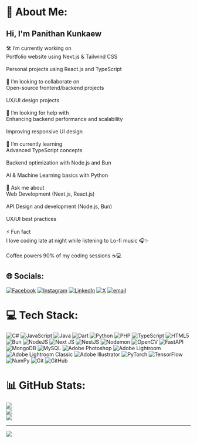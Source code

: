 # 💫 About Me:
<h2>Hi, I'm Panithan Kunkaew</h2>
🛠 I’m currently working on<br>Portfolio website using Next.js & Tailwind CSS<br><br>Personal projects using React.js and TypeScript<br><br>👯 I’m looking to collaborate on<br>Open-source frontend/backend projects<br><br>UX/UI design projects<br><br>🤝 I’m looking for help with<br>Enhancing backend performance and scalability<br><br>Improving responsive UI design<br><br>🌱 I’m currently learning<br>Advanced TypeScript concepts<br><br>Backend optimization with Node.js and Bun<br><br>AI & Machine Learning basics with Python<br><br>💬 Ask me about<br>Web Development (Next.js, React.js)<br><br>API Design and development (Node.js, Bun)<br><br>UX/UI best practices<br><br>⚡ Fun fact<br>I love coding late at night while listening to Lo-fi music 🎧✨<br><br>Coffee powers 90% of my coding sessions ☕💻


## 🌐 Socials:
[![Facebook](https://img.shields.io/badge/Facebook-%231877F2.svg?logo=Facebook&logoColor=white)](https://facebook.com/https://www.facebook.com/panithan.kunkaew.2025/) [![Instagram](https://img.shields.io/badge/Instagram-%23E4405F.svg?logo=Instagram&logoColor=white)](https://instagram.com/https://www.instagram.com/kenta_sad/) [![LinkedIn](https://img.shields.io/badge/LinkedIn-%230077B5.svg?logo=linkedin&logoColor=white)](https://linkedin.com/in/https://www.linkedin.com/in/panithan-kunkaew-8283502a3/) [![X](https://img.shields.io/badge/X-black.svg?logo=X&logoColor=white)](https://x.com/https://x.com/PanithanKu57482) [![email](https://img.shields.io/badge/Email-D14836?logo=gmail&logoColor=white)](mailto:panithankunkaewpd@gmail.com) 

# 💻 Tech Stack:
![C#](https://img.shields.io/badge/c%23-%23239120.svg?style=for-the-badge&logo=csharp&logoColor=white) ![JavaScript](https://img.shields.io/badge/javascript-%23323330.svg?style=for-the-badge&logo=javascript&logoColor=%23F7DF1E) ![Java](https://img.shields.io/badge/java-%23ED8B00.svg?style=for-the-badge&logo=openjdk&logoColor=white) ![Dart](https://img.shields.io/badge/dart-%230175C2.svg?style=for-the-badge&logo=dart&logoColor=white) ![Python](https://img.shields.io/badge/python-3670A0?style=for-the-badge&logo=python&logoColor=ffdd54) ![PHP](https://img.shields.io/badge/php-%23777BB4.svg?style=for-the-badge&logo=php&logoColor=white) ![TypeScript](https://img.shields.io/badge/typescript-%23007ACC.svg?style=for-the-badge&logo=typescript&logoColor=white) ![HTML5](https://img.shields.io/badge/html5-%23E34F26.svg?style=for-the-badge&logo=html5&logoColor=white) ![Bun](https://img.shields.io/badge/Bun-%23000000.svg?style=for-the-badge&logo=bun&logoColor=white) ![NodeJS](https://img.shields.io/badge/node.js-6DA55F?style=for-the-badge&logo=node.js&logoColor=white) ![Next JS](https://img.shields.io/badge/Next-black?style=for-the-badge&logo=next.js&logoColor=white) ![NestJS](https://img.shields.io/badge/nestjs-%23E0234E.svg?style=for-the-badge&logo=nestjs&logoColor=white) ![Nodemon](https://img.shields.io/badge/NODEMON-%23323330.svg?style=for-the-badge&logo=nodemon&logoColor=%BBDEAD) ![OpenCV](https://img.shields.io/badge/opencv-%23white.svg?style=for-the-badge&logo=opencv&logoColor=white) ![FastAPI](https://img.shields.io/badge/FastAPI-005571?style=for-the-badge&logo=fastapi) ![MongoDB](https://img.shields.io/badge/MongoDB-%234ea94b.svg?style=for-the-badge&logo=mongodb&logoColor=white) ![MySQL](https://img.shields.io/badge/mysql-4479A1.svg?style=for-the-badge&logo=mysql&logoColor=white) ![Adobe Photoshop](https://img.shields.io/badge/adobe%20photoshop-%2331A8FF.svg?style=for-the-badge&logo=adobe%20photoshop&logoColor=white) ![Adobe Lightroom](https://img.shields.io/badge/Adobe%20Lightroom-31A8FF.svg?style=for-the-badge&logo=Adobe%20Lightroom&logoColor=white) ![Adobe Lightroom Classic](https://img.shields.io/badge/Adobe%20Lightroom%20Classic-31A8FF.svg?style=for-the-badge&logo=Adobe%20Lightroom%20Classic&logoColor=white) ![Adobe Illustrator](https://img.shields.io/badge/adobe%20illustrator-%23FF9A00.svg?style=for-the-badge&logo=adobe%20illustrator&logoColor=white) ![PyTorch](https://img.shields.io/badge/PyTorch-%23EE4C2C.svg?style=for-the-badge&logo=PyTorch&logoColor=white) ![TensorFlow](https://img.shields.io/badge/TensorFlow-%23FF6F00.svg?style=for-the-badge&logo=TensorFlow&logoColor=white) ![NumPy](https://img.shields.io/badge/numpy-%23013243.svg?style=for-the-badge&logo=numpy&logoColor=white) ![Git](https://img.shields.io/badge/git-%23F05033.svg?style=for-the-badge&logo=git&logoColor=white) ![GitHub](https://img.shields.io/badge/github-%23121011.svg?style=for-the-badge&logo=github&logoColor=white)
# 📊 GitHub Stats:
![](https://github-readme-stats.vercel.app/api?username=Kene12&theme=dark&hide_border=false&include_all_commits=false&count_private=false)<br/>
![](https://nirzak-streak-stats.vercel.app/?user=Kene12&theme=dark&hide_border=false)<br/>
![](https://github-readme-stats.vercel.app/api/top-langs/?username=Kene12&theme=dark&hide_border=false&include_all_commits=false&count_private=false&layout=compact)

---
[![](https://visitcount.itsvg.in/api?id=Kene12&icon=0&color=0)](https://visitcount.itsvg.in)

<!-- Proudly created with GPRM ( https://gprm.itsvg.in ) -->
